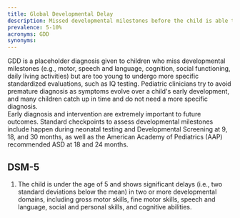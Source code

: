 ```yaml
---
title: Global Developmental Delay
description: Missed developmental milestones before the child is able to undergo more evaluation for more specific conditions (~5 years old).
prevalence: 5-10%
acronyms: GDD
synonyms:
---
```


GDD is a placeholder diagnosis given to children who miss developmental milestones (e.g., motor, speech and language, cognition, social functioning, daily living activities) but are too young to undergo more specific standardized evaluations, such as IQ testing. Pediatric clinicians try to avoid premature diagnosis as symptoms evolve over a child's early development, and many children catch up in time and do not need a more specific diagnosis.  
Early diagnosis and intervention are extremely important to future outcomes. Standard checkpoints to assess developmental milestones include happen during neonatal testing and Developmental Screening at 9, 18, and 30 months, as well as the American Academy of Pediatrics (AAP) recommended ASD at 18 and 24 months.  

## DSM-5
1. The child is under the age of 5 and shows significant delays (i.e., two standard deviations below the mean) in two or more developmental domains, including gross motor skills, fine motor skills, speech and language, social and personal skills, and cognitive abilities.
